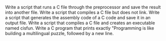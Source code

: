 Write a script that runs a C file through the preprocessor and save the result into another file.
Write a script that compiles a C file but does not link.
Write a script that generates the assembly code of a C code and save it in an output file.
Write a script that compiles a C file and creates an executable named cisfun.
Write a C program that prints exactly "Programming is like building a multilingual puzzle, followed by a new line.
